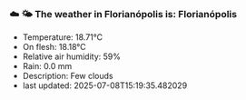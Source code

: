 ### ☁️ 🌤️  The weather in Florianópolis is: Florianópolis

- Temperature: 18.71°C
- On flesh: 18.18°C
- Relative air humidity: 59%
- Rain: 0.0 mm
- Description: Few clouds
- last updated: 2025-07-08T15:19:35.482029
